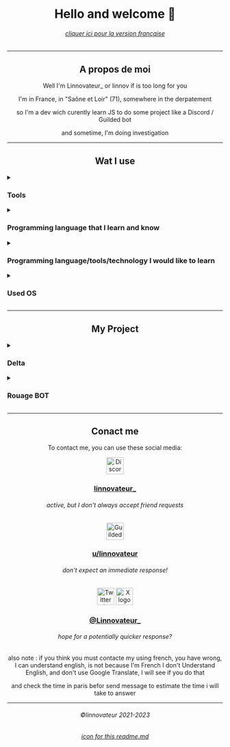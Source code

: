 <!-- hello to you actualy seeing the RAW of the README.md
 ___
|\  \
\ \  \
 \ \  \
  \ \  \____
   \ \_______\
    \|_______|

-->
<div align="center">

# Hello and welcome :wave:

###### [cliquer ici pour la version française](./readme_fr.md)

---

<!--
   db    88""Yb  dP"Yb  88   88 888888     8b    d8 888888
  dPYb   88__dP dP   Yb 88   88   88       88b  d88 88__
 dP__Yb  88""Yb Yb   dP Y8   8P   88       88YbdP88 88""
dP""""Yb 88oodP  YbodP  `YbodP'   88       88 YY 88 888888
-->

## A propos de moi

Well I'm Linnovateur\_ or linnov if is too long for you

I'm in France, in "Saône et Loir" (71), somewhere in the derpatement

so I'm a dev wich curently learn JS to do some project like a Discord / Guilded bot

and sometime, I'm doing investigation

---

<!--
88   88 .dP"Y8 888888
88   88 `Ybo." 88__
Y8   8P o.`Y8b 88""
`YbodP' 8bodP' 888888
-->

## Wat I use

</div>
<details>

<summary><h3>Tools</h3></summary>

<!--
888888  dP"Yb   dP"Yb  88     .dP"Y8
  88   dP   Yb dP   Yb 88     `Ybo."
  88   Yb   dP Yb   dP 88  .o o.`Y8b
  88    YbodP   YbodP  88ood8 8bodP'
-->

<div align="center">
<img src="https://cdn.simpleicons.org/visualstudiocode/true" height="40" alt="Visual Studio Code logo"  />

Visual Studio Code

<img src="https://cdn.simpleicons.org/prettier/true" height="40" alt="Visual Studio Code logo"  />

Prettier (VSCode extention)

<img src="https://cdn.simpleicons.org/pycharm/true/" height="40" alt="Pycharm logo"  />

Pycharm (projet Python uniquement)

<img src="https://cdn.simpleicons.org/robloxstudio/true/" height="40" alt="Roblox Studio logo"  />

Roblox Studio (Roblox game project only)

<img src="https://cdn.simpleicons.org/bitwarden/true/" height="40" alt="Bitwarden logo"  />

Bitwarden

<img src="https://cdn.simpleicons.org/gimp/true/" height="40" alt="Gimp logo"  />

GIMP (for small UI / emote for some project)

<img src="https://cdn.simpleicons.org/github/true/" height="40" alt="Github logo"  />

Github ~~(a little obvious)~~

</div>
</details>

<details>
<summary><h3>Programming language that I learn and know</h3></summary>

<!--
88""Yb  dP"Yb  88""Yb  dP""b8     88  dP 88b 88  dP"Yb  Yb        dP
88__dP dP   Yb 88__dP dP   `"     88odP  88Yb88 dP   Yb  Yb  db  dP
88"""  Yb   dP 88"Yb  Yb  "88     88"Yb  88 Y88 Yb   dP   YbdPYbdP
88      YbodP  88  Yb  YboodP     88  Yb 88  Y8  YbodP     YP  YP
-->

<div align="center">

<img src="https://cdn.simpleicons.org/nodedotjs/true/" height="40" alt="Node.JS logo"  />

NodeJS (base)

<img src="https://cdn.simpleicons.org/python/true/" height="40" alt="Python logo"  />

Python (base)

<img src="https://cdn.simpleicons.org/lua/true/" height="40" alt="Lua logo"  />

Lua (base // roblox games experience only)

<br />

_insert cobol.png_

COBOL (Base, rare usage)

</div>
</details>

<details>
<summary><h3>Programming language/tools/technology I would like to learn</h3></summary>
<!--
88""Yb 88""Yb  dP"Yb   dP""b8     88   88 88b 88 88  dP 88b 88  dP"Yb  Yb        dP 
88__dP 88__dP dP   Yb dP   `"     88   88 88Yb88 88odP  88Yb88 dP   Yb  Yb  db  dP  
88"""  88"Yb  Yb   dP Yb  "88     Y8   8P 88 Y88 88"Yb  88 Y88 Yb   dP   YbdPYbdP   
88     88  Yb  YbodP   YboodP     `YbodP' 88  Y8 88  Yb 88  Y8  YbodP     YP  YP    
-->

<div align="center">

<img src="https://cdn.simpleicons.org/react/true/" height="40" alt="React logo"  />

React

<img src="https://cdn.simpleicons.org/electron/true/" height="40" alt="Electron logo"  />

Electron

<img src="https://cdn.simpleicons.org/mysql/true/" height="40" alt="MySQL logo"  />

MySQL

<img src="https://cdn.simpleicons.org/cplusplus/true/" height="40" alt="C++ logo"  />

C++

<img src="https://cdn.simpleicons.org/godotengine/true/" height="40" alt="Godot logo"  />

Godot

<img src="https://cdn.simpleicons.org/androidstudio/true/" height="40" alt="Android Studio logo"  />

Android Studio (To do some mobile app)

<img src="https://cdn.simpleicons.org/minecraft/true/" height="40" alt="Minecraft logo"  />

Minecraft (Create some Mods & Plugins)

</div>
</details>

<details>
<summary><h3>Used OS</h3></summary>

<!--
 dP"Yb  .dP"Y8
dP   Yb `Ybo."
Yb   dP o.`Y8b
 YbodP  8bodP'
-->

<div align="center">

<img src="https://cdn.simpleicons.org/archlinux/true/" height="40" alt="Arch Linux logo"  />

Arch linux (Garuda Linux)

<img src="https://cdn.simpleicons.org/windows/true/" height="40" alt="Microsoft Windaube (windows) 11 logo"  />

Windows 11

</div>
</details>

---

<div align="center">

## My Project

<!--
88""Yb 88""Yb  dP"Yb   88888 888888  dP""b8 888888
88__dP 88__dP dP   Yb     88 88__   dP   `"   88
88"""  88"Yb  Yb   dP o.  88 88""   Yb        88
88     88  Yb  YbodP  "bodP' 888888  YboodP   88
-->

</div>
<details>
<summary><h3>Delta</h3></summary>
<div align="center">

To do simply Delta is my Discord bot

currently these sources are private, but I intend to release the Open Source version (Delta.OP) which will contain some example commands, and the Delta base

The bot is made in JS (JavaScripts) with Discord.js (latest version) :sparkles:

project status: in progress...

</div>
</details>

<details>
<summary><h3>Rouage BOT</h3></summary>
<div align="center">

To do simply, it was my discord bot but I gave up because I was late

and because the base was caotic, I would see to make its source public, even I think it will not be the case

and also that I had problems with the discord bot GearBot (In french is give RouageBOT, and is the name of the project) and my bot confusion

the bot was made in JS (JavaScripts) and Discord.js v12

project status: canceled

</div>
</details>

---

<div align="center">

## Conact me

<!--
 dP""b8  dP"Yb  88b 88 888888    db     dP""b8 888888
dP   `" dP   Yb 88Yb88   88     dPYb   dP   `"   88
Yb      Yb   dP 88 Y88   88    dP__Yb  Yb        88
 YboodP  YbodP  88  Y8   88   dP""""Yb  YboodP   88
-->

To contact me, you can use these social media:

<img src="https://cdn.simpleicons.org/discord/true/" height="40" alt="Discord logo"  />

### [linnovateur\_](https://discord.com/users/813461736963309628)

###### active, but I don't always accept friend requests

<img src="https://cdn.simpleicons.org/guilded/true/" height="40" alt="Guilded logo"  />

### [u/linnovateur](https://www.guilded.gg/u/linnovateur)

###### don't expect an immediate response!

<img src="https://cdn.simpleicons.org/twitter/true/" height="40" alt="Twitter (X now) old logo"  /> <img src="https://cdn.simpleicons.org/x/true/" height="40" alt="X logo"  />

### [@Linnovateur\_](https://twitter.com/Linnovateur_)

###### hope for a potentially quicker response?

also note : if you think you must contacte my using french, you have wrong, I can understand english, is not because I'm French I don't Understand English, and don't use Google Translate, I will see if you do that

and check the time in paris befor send message to estimate the time i will take to answer

---

###### ©linnovateur 2021-2023

###### [icon for this readme.md](https://simpleicons.org/)

</div>
